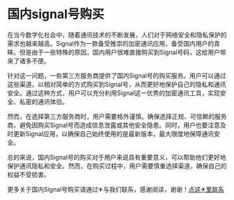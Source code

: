 # 国内signal号购买

在当今数字化社会中，随着通讯技术的不断发展，人们对于网络安全和隐私保护的需求也越来越高。Signal作为一款备受推崇的加密通讯应用，备受国内用户的青睐。但是由于一些特殊的原因，国内用户很难直接购买到Signal号码，这给用户带来了诸多不便。

针对这一问题，一些第三方服务商提供了国内Signal号的购买服务。用户可以通过这些渠道，以相对简单的方式购买到Signal号，从而更好地保护自己的隐私和通讯安全。通过这种方式，用户可以充分利用Signal这一优秀的加密通讯工具，实现安全、私密的通讯体验。

然而，在选择第三方服务商时，用户需要格外谨慎。确保选择正规、可信赖的服务商，避免因购买Signal号而造成信息泄露或其他安全隐患。同时，用户也要注意及时更新Signal应用，以确保自己始终使用的是最新版本，最大限度地保障通讯安全。

总的来说，国内Signal号的购买对于用户来说具有重要意义，可以帮助他们更好地保护通讯隐私和安全。然而，在购买过程中，用户需要慎重选择渠道，确保自己的权益不受损害。

更多关于国内Signal号购买请通过✈与我们联系，感谢阅读，谢谢！[点这✈里联系](https://add.k02.cc)